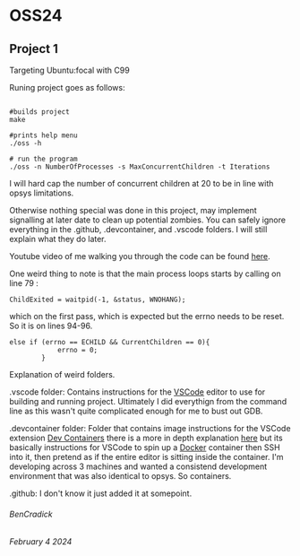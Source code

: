 # OSS24 

## Project 1

Targeting Ubuntu:focal with C99


Runing project goes as follows:
````

#builds project
make

#prints help menu
./oss -h

# run the program
./oss -n NumberOfProcesses -s MaxConcurrentChildren -t Iterations
````

I will hard cap the number of concurrent children at 20 to be in line with opsys limitations.


Otherwise nothing special was done in this project, may implement signalling at later date to clean up potential zombies. You can safely ignore everything in the .github, .devcontainer, and .vscode folders. I will still explain what they do later.

Youtube video of me walking you through the code can be found [here](https://www.youtube.com/watch?v=dQw4w9WgXcQ).

One weird thing to note is that the main process loops starts by calling on line 79 :
````
ChildExited = waitpid(-1, &status, WNOHANG);
````
which on the first pass, which is expected but the errno needs to be reset. So it is on lines 94-96.

````
else if (errno == ECHILD && CurrentChildren == 0){
            errno = 0;
        }
````


Explanation of weird folders.

.vscode folder: Contains instructions for the [VSCode](https://code.visualstudio.com/) editor to use for building and running project. Ultimately I did everythign from the command line as this wasn't quite complicated enough for me to bust out GDB.

.devcontainer folder: Folder that contains image instructions for the VSCode extension [Dev Containers](https://marketplace.visualstudio.com/items?itemName=ms-vscode-remote.remote-containers) there is a more in depth explanation [here](https://code.visualstudio.com/docs/devcontainers/containers) but its basically instructions for VSCode to spin up a [Docker](https://www.docker.com/) container then SSH into it, then pretend as if the entire editor is sitting inside the container. I'm developing across 3 machines and wanted a consistend development environment that was also identical to opsys. So containers.

.github: I don't know it just added it at somepoint.


###### BenCradick
###### February 4 2024